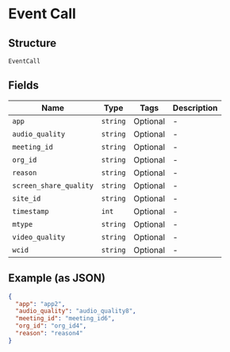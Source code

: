 
# Event Call

## Structure

`EventCall`

## Fields

| Name | Type | Tags | Description |
|  --- | --- | --- | --- |
| `app` | `string` | Optional | - |
| `audio_quality` | `string` | Optional | - |
| `meeting_id` | `string` | Optional | - |
| `org_id` | `string` | Optional | - |
| `reason` | `string` | Optional | - |
| `screen_share_quality` | `string` | Optional | - |
| `site_id` | `string` | Optional | - |
| `timestamp` | `int` | Optional | - |
| `mtype` | `string` | Optional | - |
| `video_quality` | `string` | Optional | - |
| `wcid` | `string` | Optional | - |

## Example (as JSON)

```json
{
  "app": "app2",
  "audio_quality": "audio_quality8",
  "meeting_id": "meeting_id6",
  "org_id": "org_id4",
  "reason": "reason4"
}
```

